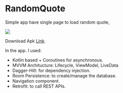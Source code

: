 # RandomQuote

Simple app have single page to load random quote,

<img src="/previews/screenshot.png"/>

Download Apk
[Link](https://github.com/nawaf11/RandomQuote/releases).


In the app. I used:
  - Kotlin based + Coroutines for asynchronous.
  - MVVM Architucture: Lifecycle, ViewModel, LiveData
  - Dagger-Hilt: for dependency injection.
  - Room Persistence: to create/manage the database.
  - Navigation component.
  - Retrofit: to call REST APIs.

    
